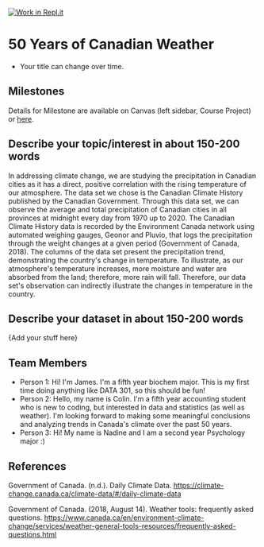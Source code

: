 [![Work in Repl.it](https://classroom.github.com/assets/work-in-replit-14baed9a392b3a25080506f3b7b6d57f295ec2978f6f33ec97e36a161684cbe9.svg)](https://classroom.github.com/online_ide?assignment_repo_id=359110&assignment_repo_type=GroupAssignmentRepo)
# 50 Years of Canadian Weather

- Your title can change over time.

## Milestones

Details for Milestone are available on Canvas (left sidebar, Course Project) or [here](https://firas.moosvi.com/courses/data301/project/milestone01.html).

## Describe your topic/interest in about 150-200 words

In addressing climate change, we are studying the precipitation in Canadian cities as it has a direct, positive correlation with the rising temperature of our atmosphere. The data set we chose is the Canadian Climate History published by the Canadian Government. Through this data set, we can observe the average and total precipitation of Canadian cities in all provinces at midnight every day from 1970 up to 2020. The Canadian Climate History data is recorded by the Environment Canada network using automated weighing gauges, Geonor and Pluvio, that logs the precipitation through the weight changes at a given period (Government of Canada, 2018). The columns of the data set present the precipitation trend, demonstrating the country's change in temperature. To illustrate, as our atmosphere's temperature increases, more moisture and water are absorbed from the land; therefore, more rain will fall. Therefore, our data set's observation can indirectly illustrate the changes in temperature in the country.

## Describe your dataset in about 150-200 words

{Add your stuff here}

## Team Members

- Person 1: Hi! I'm James. I'm a fifth year biochem major. This is my first time doing anything like DATA 301, so this should be fun! 
- Person 2: Hello, my name is Colin. I'm a fifth year accounting student who is new to coding, but interested in data and statistics (as well as weather). I'm looking forward to making some meaningful conclusions and analyzing trends in Canada's climate over the past 50 years.
- Person 3: Hi! My name is Nadine and I am a second year Psychology major :) 

## References

Government of Canada. (n.d.). Daily Climate Data. https://climate-change.canada.ca/climate-data/#/daily-climate-data

Government of Canada. (2018, August 14). Weather tools: frequently asked questions. https://www.canada.ca/en/environment-climate-change/services/weather-general-tools-resources/frequently-asked-questions.html
